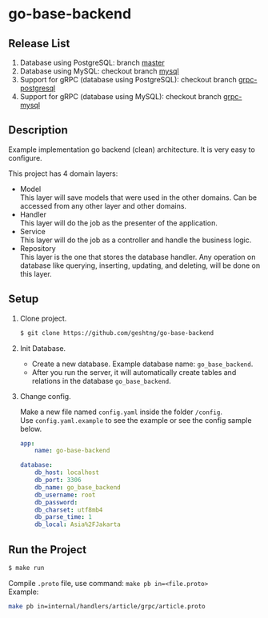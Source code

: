 # go-base-backend

## Release List
1. Database using PostgreSQL: branch [master](https://github.com/geshtng/go-base-backend/tree/master)
2. Database using MySQL: checkout branch [mysql](https://github.com/geshtng/go-base-backend/tree/mysql)
3. Support for gRPC (database using PostgreSQL): checkout branch [grpc-postgresql](https://github.com/geshtng/go-base-backend/tree/grpc-postgresql)
4. Support for gRPC (database using MySQL): checkout branch [grpc-mysql](https://github.com/geshtng/go-base-backend/tree/grpc-mysql)

## Description
Example implementation go backend (clean) architecture. It is very easy to configure.

This project has 4 domain layers:

- Model
  <br>
  This layer will save models that were used in the other domains. Can be accessed from any other layer and other domains.
- Handler
  <br>
  This layer will do the job as the presenter of the application.
- Service
  <br>
  This layer will do the job as a controller and handle the business logic.
- Repository
  <br>
  This layer is the one that stores the database handler. Any operation on database like querying, inserting, updating, and deleting, will be done on this layer.

## Setup
1.  Clone project.
    ```bash
    $ git clone https://github.com/geshtng/go-base-backend
    ```
2.  Init Database.
    - Create a new database. Example database name: `go_base_backend`.<br>
    - After you run the server, it will automatically create tables and relations in the database `go_base_backend`.<br>
3.  Change config.

    Make a new file named `config.yaml` inside the folder `/config`.<br>
    Use `config.yaml.example` to see the example or see the config sample below.<br>

      ```yaml
      app:
          name: go-base-backend

      database:
          db_host: localhost
          db_port: 3306
          db_name: go_base_backend
          db_username: root
          db_password: 
          db_charset: utf8mb4
          db_parse_time: 1
          db_local: Asia%2FJakarta
      ```

## Run the Project

   ```bash
   $ make run
   ```

Compile `.proto` file, use command: `make pb in=<file.proto>`<br>
Example:
```bash
make pb in=internal/handlers/article/grpc/article.proto
```
